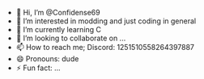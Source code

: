 - 👋 Hi, I’m @Confidense69
- 👀 I’m interested in modding and just coding in general
- 🌱 I’m currently learning C
- 💞️ I’m looking to collaborate on ...
- 📫 How to reach me; Discord: 1251510558264397887
- 😄 Pronouns: dude
- ⚡ Fun fact: ...

<!---
Confidense69/Confidense69 is a ✨ special ✨ repository because its `README.md` (this file) appears on your GitHub profile.
You can click the Preview link to take a look at your changes.
--->
